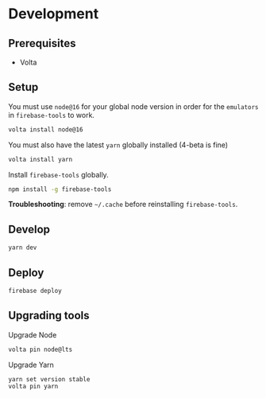 # Development

## Prerequisites

- Volta

## Setup

You must use `node@16` for your global node version in order for the `emulators` in `firebase-tools`
to work.

```bash
volta install node@16
```

You must also have the latest `yarn` globally installed (4-beta is fine)

```bash
volta install yarn
```

Install `firebase-tools` globally.

```bash
npm install -g firebase-tools
```

**Troubleshooting**: remove `~/.cache` before reinstalling `firebase-tools`.

## Develop

```bash
yarn dev
```

## Deploy

```bash
firebase deploy
```

## Upgrading tools

Upgrade Node

```bash
volta pin node@lts
```

Upgrade Yarn

```bash
yarn set version stable
volta pin yarn
```
